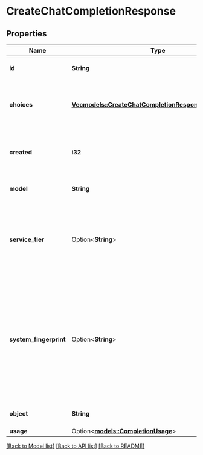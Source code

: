 # CreateChatCompletionResponse

## Properties

Name | Type | Description | Notes
------------ | ------------- | ------------- | -------------
**id** | **String** | A unique identifier for the chat completion. | 
**choices** | [**Vec<models::CreateChatCompletionResponseChoicesInner>**](CreateChatCompletionResponse_choices_inner.md) | A list of chat completion choices. Can be more than one if `n` is greater than 1. | 
**created** | **i32** | The Unix timestamp (in seconds) of when the chat completion was created. | 
**model** | **String** | The model used for the chat completion. | 
**service_tier** | Option<**String**> | The service tier used for processing the request. This field is only included if the `service_tier` parameter is specified in the request. | [optional]
**system_fingerprint** | Option<**String**> | This fingerprint represents the backend configuration that the model runs with.  Can be used in conjunction with the `seed` request parameter to understand when backend changes have been made that might impact determinism.  | [optional]
**object** | **String** | The object type, which is always `chat.completion`. | 
**usage** | Option<[**models::CompletionUsage**](CompletionUsage.md)> |  | [optional]

[[Back to Model list]](../README.md#documentation-for-models) [[Back to API list]](../README.md#documentation-for-api-endpoints) [[Back to README]](../README.md)


